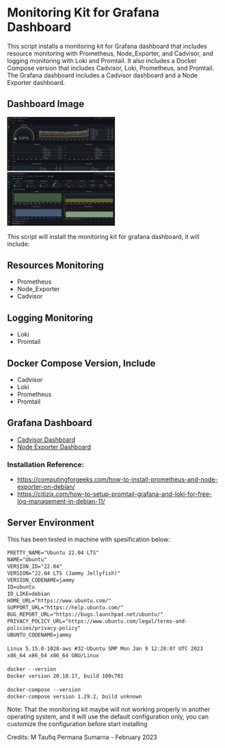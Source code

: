 # Monitoring Kit for Grafana Dashboard
This script installs a monitoring kit for Grafana dashboard that includes resource monitoring with Prometheus, Node_Exporter, and Cadvisor, and logging monitoring with Loki and Promtail. It also includes a Docker Compose version that includes Cadvisor, Loki, Prometheus, and Promtail. The Grafana dashboard includes a Cadvisor dashboard and a Node Exporter dashboard.

## Dashboard Image
<img src =./images/cadvisor.png width=50%/><br>
<img src =./images/node_exporter.png width=50%/><br>

This script will install the monitoring kit for grafana dashboard, it will include:

## Resources Monitoring
- Prometheus
- Node_Exporter
- Cadvisor

## Logging Monitoring
- Loki
- Promtail

## Docker Compose Version, Include
- Cadvisor
- Loki
- Prometheus
- Promtail

## Grafana Dashboard
- [Cadvisor Dashboard](https://grafana.com/grafana/dashboards/14282-cadvisor-exporter)
- [Node Exporter Dashboard](https://grafana.com/grafana/dashboards/1860-node-exporter-full)

### Installation Reference:
- https://computingforgeeks.com/how-to-install-prometheus-and-node-exporter-on-debian/
- https://citizix.com/how-to-setup-promtail-grafana-and-loki-for-free-log-management-in-debian-11/

## Server Environment
This has been tested in machine with spesification below:
```
PRETTY_NAME="Ubuntu 22.04 LTS"
NAME="Ubuntu"
VERSION_ID="22.04"
VERSION="22.04 LTS (Jammy Jellyfish)"
VERSION_CODENAME=jammy
ID=ubuntu
ID_LIKE=debian
HOME_URL="https://www.ubuntu.com/"
SUPPORT_URL="https://help.ubuntu.com/"
BUG_REPORT_URL="https://bugs.launchpad.net/ubuntu/"
PRIVACY_POLICY_URL="https://www.ubuntu.com/legal/terms-and-policies/privacy-policy"
UBUNTU_CODENAME=jammy

Linux 5.15.0-1028-aws #32-Ubuntu SMP Mon Jan 9 12:28:07 UTC 2023 x86_64 x86_64 x86_64 GNU/Linux

docker --version
Docker version 20.10.17, build 100c701

docker-compose --version
docker-compose version 1.29.2, build unknown
```

Note: 
That the monitoring kit maybe will not working properly in another operating system, and it will use the default configuration only, you can customize the configuration before start installing

Credits: M Taufiq Permana Sumarna - February 2023

